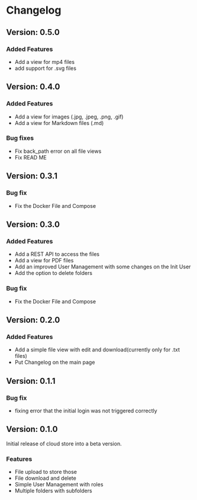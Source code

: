 # Changelog

## Version: 0.5.0

### Added Features
- Add a view for mp4 files
- add support for .svg files

## Version: 0.4.0

### Added Features
- Add a view for images (.jpg, .jpeg, .png, .gif)
- Add a view for Markdown files (.md)

### Bug fixes
- Fix back_path error on all file views
- Fix READ ME

## Version: 0.3.1

### Bug fix
- Fix the Docker File and Compose

## Version: 0.3.0

### Added Features
- Add a REST API to access the files
- Add a view for PDF files
- Add an improved User Management with some changes on the Init User
- Add the option to delete folders

### Bug fix
- Fix the Docker File and Compose

## Version: 0.2.0

### Added Features
- Add a simple file view with edit and download(currently only for .txt files)
- Put Changelog on the main page

## Version: 0.1.1

### Bug fix
- fixing error that the initial login was not triggered correctly

## Version: 0.1.0

Initial release of cloud store into a beta version.

### Features
- File upload to store those
- File download and delete
- Simple User Management with roles
- Multiple folders with subfolders
